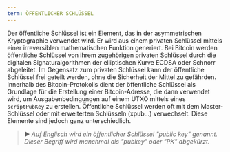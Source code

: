 ```yaml
---
term: ÖFFENTLICHER SCHLÜSSEL
---
```


Der öffentliche Schlüssel ist ein Element, das in der asymmetrischen Kryptographie verwendet wird. Er wird aus einem privaten Schlüssel mittels einer irreversiblen mathematischen Funktion generiert. Bei Bitcoin werden öffentliche Schlüssel von ihrem zugehörigen privaten Schlüssel durch die digitalen Signaturalgorithmen der elliptischen Kurve ECDSA oder Schnorr abgeleitet. Im Gegensatz zum privaten Schlüssel kann der öffentliche Schlüssel frei geteilt werden, ohne die Sicherheit der Mittel zu gefährden. Innerhalb des Bitcoin-Protokolls dient der öffentliche Schlüssel als Grundlage für die Erstellung einer Bitcoin-Adresse, die dann verwendet wird, um Ausgabenbedingungen auf einem UTXO mittels eines `scriptPubKey` zu erstellen. Öffentliche Schlüssel werden oft mit dem Master-Schlüssel oder mit erweiterten Schlüsseln (xpub...) verwechselt. Diese Elemente sind jedoch ganz unterschiedlich.

> ► *Auf Englisch wird ein öffentlicher Schlüssel "public key" genannt. Dieser Begriff wird manchmal als "pubkey" oder "PK" abgekürzt.*